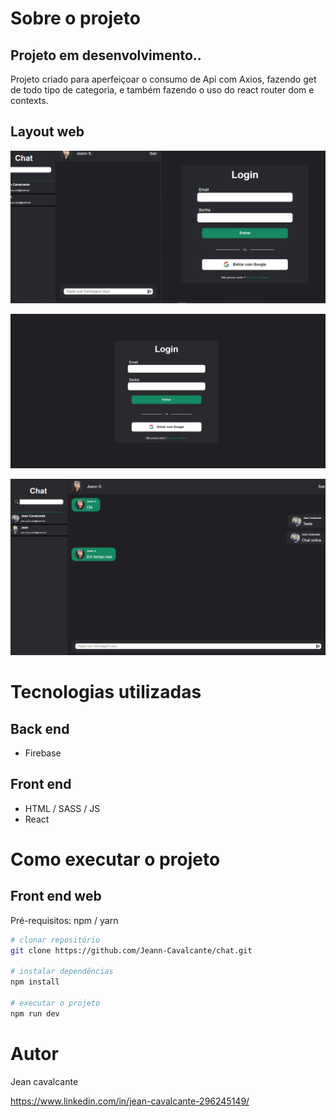 # Sobre o projeto

##  Projeto em desenvolvimento..

Projeto criado para aperfeiçoar o consumo de Api com Axios, fazendo get de todo tipo de categoria, e também fazendo o uso do react router dom e contexts.

## Layout web
 ![](https://github.com/Jeann-Cavalcante/assets-projects/blob/main/Chat/chatOnline.gif?raw=true)

 ![](https://raw.githubusercontent.com/Jeann-Cavalcante/assets-projects/main/Chat/Login.png)

 ![](https://raw.githubusercontent.com/Jeann-Cavalcante/assets-projects/main/Chat/Chat.png)


# Tecnologias utilizadas
## Back end
- Firebase

## Front end
- HTML / SASS / JS
- React

# Como executar o projeto

## Front end web
Pré-requisitos: npm / yarn

```bash
# clonar repositório
git clone https://github.com/Jeann-Cavalcante/chat.git

# instalar dependências
npm install

# executar o projeto
npm run dev
```

# Autor

Jean cavalcante

https://www.linkedin.com/in/jean-cavalcante-296245149/
